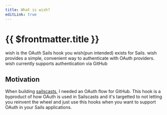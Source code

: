 ```yaml
---
title: What is wish?
editLink: true
---
```


# {{ $frontmatter.title }}

wish is the OAuth Sails hook you wish(pun intended) exists for Sails. wish provides a simple, convenient way to authenticate with OAuth providers. wish currently supports authentication via GitHub

## Motivation

When building [sailscasts](https://sailscasts.com), I needed an OAuth flow for GitHub. This hook is a byproduct of how OAuth is used in Sailscasts and it's targetted to not letting you reinvent the wheel and just use this hooks when you want to support OAuth in your Sails applications.
